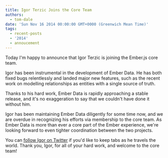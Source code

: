 ```yaml
---
title: Igor Terzic Joins the Core Team
authors:
  - tom-dale
date: 'Sun Nov 16 2014 00:00:00 GMT+0000 (Greenwich Mean Time)'
tags:
  - recent-posts
  - '2014'
  - annoucement
---
```



Today I'm happy to announce that Igor Terzic is joining the Ember.js
core team.

Igor has been instrumental in the development of Ember Data. He has both
fixed bugs relentlessly and landed major new features, such as the
recent work on modelling relationships as entities with a single source
of truth.

Thanks to his hard work, Ember Data is rapidly approaching a stable
release, and it's no exaggeration to say that we couldn't have done it
without him.

Igor has been maintaining Ember Data diligently for some time now, and
we are overdue in recognizing his efforts via membership to the core
team. As Ember Data is more than ever a core part of the Ember
experience, we're looking forward to even tighter coordination between
the two projects.

You can [follow Igor on Twitter](https://twitter.com/terzicigor) if
you'd like to keep tabs as he travels the world. Thank you, Igor, for
all of your hard work, and welcome to the core team!
